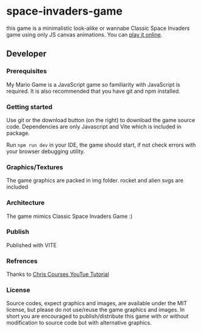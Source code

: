 # space-invaders-game
this game is a minimalistic look-alike or wannabe Classic Space Invaders game using only JS canvas animations. You can [play it online](https://sureshbabudj.github.io/space-invaders-game/).

## Developer

### Prerequisites
My Mario Game is a JavaScript game so familiarity with JavaScript is required. It is also recommended that you have git and npm installed.

### Getting started

Use git or the download button (on the right) to download the game source code. Dependencies are only Javascript and Vite which is included in package.

Run `npm run dev` in your IDE, the game should start, if not check errors with your browser debugging utility.

### Graphics/Textures
The game graphics are packed in img folder. rocket and alien svgs are included

### Architecture
The game mimics Classic Space Invaders Game :)

### Publish
Published with VITE

### Refrences
Thanks to [Chris Courses YouTue Tutorial](https://www.youtube.com/watch?v=MCVU0w73uKI&t=1337s)

### License
Source codes, expect graphics and images, are available under the MIT license, but please do not use/reuse the game graphics and images.
In short you are encouraged to publish/distribute this game with or without modification to source code but with alternative graphics.
